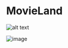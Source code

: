 # MovieLand
![alt text]([[http://url/to/img.png](https://ibb.co/1qv8JV5)](https://cdn.discordapp.com/attachments/236633149189259265/1267519352014639208/Untitled-4.png?ex=66a914e2&is=66a7c362&hm=1ac04844893be394ea2c510c19b7a242644b6731e67a7826a642ea59d719f8ae&))

![image](https://user-images.githubusercontent.com/104521859/173931746-bcb02588-3e33-4f0e-81f8-bf9dfb7b14e6.png)

